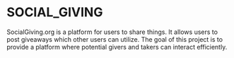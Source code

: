 # SOCIAL_GIVING

SocialGiving.org  is a platform for users to share things. It allows users to post giveaways which other users can utilize.
The goal of this project is to provide a platform where potential givers and takers can interact efficiently. 
